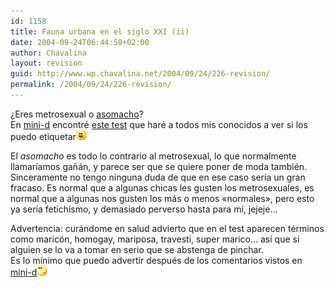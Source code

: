 ```yaml
---
id: 1158
title: Fauna urbana en el siglo XXI (ii)
date: 2004-09-24T06:44:58+02:00
author: Chavalina
layout: revision
guid: http://www.wp.chavalina.net/2004/09/24/226-revision/
permalink: /2004/09/24/226-revision/
---
```

&iquest;Eres metrosexual o <a href="http://www.asomacho.com/" target="_blank">asomacho</a>?  
En <a href="http://www.minid.net" target="_blank">mini-d</a> encontré <a href="http://www.minid.net/archivos/categorias/curiosidades/asedio_metrosexual.php" target="_blank">este test</a> que haré a todos mis conocidos a ver si los puedo etiquetar![emo](/imagenes/emoticonos/risa.gif) 

El _asomacho_ es todo lo contrario al metrosexual, lo que normalmente llamar&iacute;amos ga&ntilde;án, y parece ser que se quiere poner de moda también. Sinceramente no tengo ninguna duda de que en ese caso ser&iacute;a un gran fracaso. Es normal que a algunas chicas les gusten los metrosexuales, es normal que a algunas nos gusten los más o menos «normales», pero esto ya ser&iacute;a fetichismo, y demasiado perverso hasta para m&iacute;, jejeje…

Advertencia: curándome en salud advierto que en el test aparecen términos como maric&oacute;n, homogay, mariposa, travesti, super marico… as&iacute; que si alguien se lo va a tomar en serio que se abstenga de pinchar.  
Es lo m&iacute;nimo que puedo advertir después de los comentarios vistos en <a href="http://www.minid.net/archivos/categorias/curiosidades/asedio_metrosexual.php" target="_blank">mini-d</a>![emo](/imagenes/emoticonos/pensativo.gif)